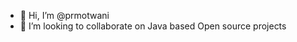 - 👋 Hi, I’m @prmotwani
- 💞️ I’m looking to collaborate on Java based Open source projects

<!---
prmotwani/prmotwani is a ✨ special ✨ repository because its `README.md` (this file) appears on your GitHub profile.
You can click the Preview link to take a look at your changes.
--->
